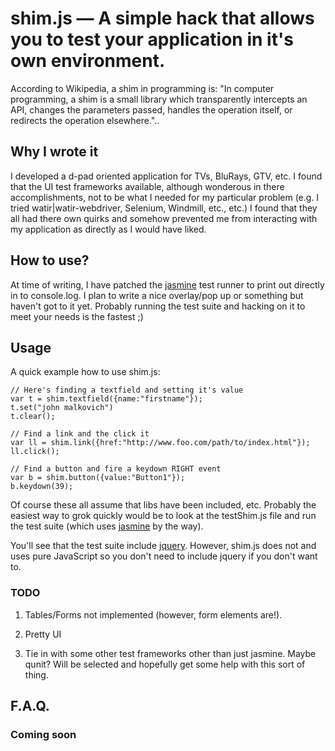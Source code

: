 # shim.js — A simple hack that allows you to test your application in it's own environment.

According to Wikipedia, a shim in programming is: "In computer programming, a shim is a small library which transparently intercepts an API, changes the parameters passed, handles the operation itself, or redirects the operation elsewhere."..

## Why I wrote it 

I developed a d-pad oriented application for TVs, BluRays, GTV, etc. I found that the UI test frameworks available, although wonderous in there accomplishments, not to be what I needed for my particular problem (e.g. I tried watir|watir-webdriver, Selenium, Windmill, etc., etc.) I found that they all had there own quirks and somehow prevented me from interacting with my application as directly as I would have liked. 

## How to use?
At time of writing, I have patched the [jasmine][jasmine] test runner to print out directly in to console.log. I plan to write a nice overlay/pop up or something but haven't got to it yet. Probably running the test suite and hacking on it to meet your needs is the fastest ;) 

## Usage

A quick example how to use shim.js:

    // Here's finding a textfield and setting it's value           
    var t = shim.textfield({name:"firstname"});
    t.set("john malkovich")
    t.clear();

    // Find a link and the click it
    var ll = shim.link({href:"http://www.foo.com/path/to/index.html"});
    ll.click();

    // Find a button and fire a keydown RIGHT event
    var b = shim.button({value:"Button1"});
    b.keydown(39);

Of course these all assume that libs have been included, etc. Probably the easiest way to grok quickly would be to look at the testShim.js file and run the test suite (which uses [jasmine][jasmine] by the way).

You'll see that the test suite include [jquery][jquery]. However, shim.js does not and uses pure JavaScript so you don't need to include jquery if you don't want to.

### TODO 
1. Tables/Forms not implemented (however, form elements are!).

2. Pretty UI

3. Tie in with some other test frameworks other than just jasmine. Maybe qunit? Will be selected and hopefully get some help with this sort of thing.

## F.A.Q.

### Coming soon

[jQuery]: http://jquery.com/
[jasmine]: http://pivotal.github.com/jasmine/
